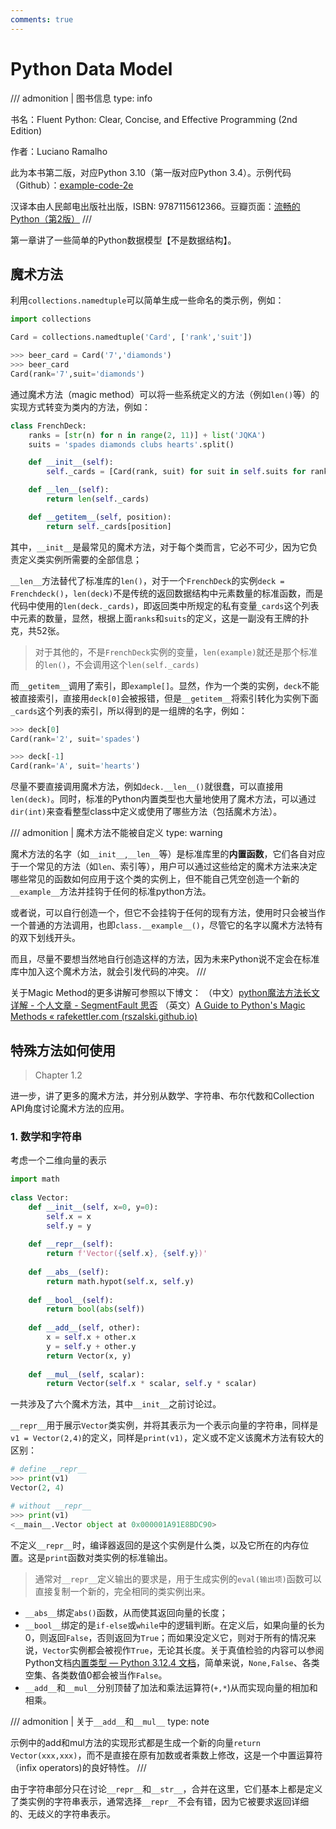```yaml
---
comments: true
---
```


# Python Data Model

/// admonition | 图书信息
        type: info

书名：Fluent Python: Clear, Concise, and Effective Programming (2nd Edition)

作者：Luciano Ramalho

此为本书第二版，对应Python 3.10（第一版对应Python 3.4）。示例代码（Github）：[example-code-2e](https://github.com/fluentpython/example-code-2e)

汉译本由人民邮电出版社出版，ISBN: 9787115612366。豆瓣页面：[流畅的Python（第2版）](https://book.douban.com/subject/36342440/)
///

第一章讲了一些简单的Python数据模型【不是数据结构】。

## 魔术方法

利用`collections.namedtuple`可以简单生成一些命名的类示例，例如：

```python
import collections

Card = collections.namedtuple('Card', ['rank','suit'])

>>> beer_card = Card('7','diamonds')
>>> beer_card
Card(rank='7',suit='diamonds')
```

通过魔术方法（magic method）可以将一些系统定义的方法（例如`len()`等）的实现方式转变为类内的方法，例如：

```python
class FrenchDeck:
    ranks = [str(n) for n in range(2, 11)] + list('JQKA')
    suits = 'spades diamonds clubs hearts'.split()

    def __init__(self):
        self._cards = [Card(rank, suit) for suit in self.suits for rank in self.ranks]

    def __len__(self):
        return len(self._cards)

    def __getitem__(self, position):
        return self._cards[position]
```

其中，`__init__`是最常见的魔术方法，对于每个类而言，它必不可少，因为它负责定义类实例所需要的全部信息；

`__len__`方法替代了标准库的`len()`，对于一个`FrenchDeck`的实例`deck = Frenchdeck()`，`len(deck)`不是传统的返回数据结构中元素数量的标准函数，而是代码中使用的`len(deck._cards)`，即返回类中所规定的私有变量`_cards`这个列表中元素的数量，显然，根据上面`ranks`和`suits`的定义，这是一副没有王牌的扑克，共52张。

> 对于其他的，不是`FrenchDeck`实例的变量，`len(example)`就还是那个标准的`len()`，不会调用这个`len(self._cards)`

而`__getitem__`调用了索引，即`example[]`。显然，作为一个类的实例，`deck`不能被直接索引，直接用`deck[0]`会被报错，但是`__getitem__`将索引转化为实例下面`_cards`这个列表的索引，所以得到的是一组牌的名字，例如：

```python
>>> deck[0]
Card(rank='2', suit='spades')

>>> deck[-1]
Card(rank='A', suit='hearts')
```

尽量不要直接调用魔术方法，例如`deck.__len__()`就很蠢，可以直接用`len(deck)`。同时，标准的Python内置类型也大量地使用了魔术方法，可以通过`dir(int)`来查看整型class中定义或使用了哪些方法（包括魔术方法）。

/// admonition | 魔术方法不能被自定义
        type: warning

魔术方法的名字（如`__init__`,`__len__`等）是标准库里的**内置函数**，它们各自对应于一个常见的方法（如`len`、索引等），用户可以通过这些给定的魔术方法来决定哪些常见的函数如何应用于这个类的实例上，但不能自己凭空创造一个新的`__example__`方法并挂钩于任何的标准python方法。

或者说，可以自行创造一个，但它不会挂钩于任何的现有方法，使用时只会被当作一个普通的方法调用，也即`class.__example__()`，尽管它的名字以魔术方法特有的双下划线开头。

而且，尽量不要想当然地自行创造这样的方法，因为未来Python说不定会在标准库中加入这个魔术方法，就会引发代码的冲突。
///

关于Magic Method的更多讲解可参照以下博文：
（中文）[python魔法方法长文详解 - 个人文章 - SegmentFault 思否](https://segmentfault.com/a/1190000040286979)
（英文）[A Guide to Python's Magic Methods « rafekettler.com (rszalski.github.io)](https://rszalski.github.io/magicmethods/)

## 特殊方法如何使用

> Chapter 1.2

进一步，讲了更多的魔术方法，并分别从数学、字符串、布尔代数和Collection API角度讨论魔术方法的应用。

### 1. 数学和字符串

考虑一个二维向量的表示

```python
import math  
  
class Vector:  
    def __init__(self, x=0, y=0):  
        self.x = x  
        self.y = y  
        
    def __repr__(self):  
        return f'Vector({self.x}, {self.y})'  
          
    def __abs__(self):  
        return math.hypot(self.x, self.y)  
        
    def __bool__(self):  
        return bool(abs(self))  
        
    def __add__(self, other):  
        x = self.x + other.x  
        y = self.y + other.y  
        return Vector(x, y)  
        
    def __mul__(self, scalar):  
        return Vector(self.x * scalar, self.y * scalar)
```

一共涉及了六个魔术方法，其中`__init__`之前讨论过。

`__repr__`用于展示`Vector`类实例，并将其表示为一个表示向量的字符串，同样是`v1 = Vector(2,4)`的定义，同样是`print(v1)`，定义或不定义该魔术方法有较大的区别：

```python
# define __repr__
>>> print(v1)
Vector(2, 4)

# without __repr__
>>> print(v1)
<__main__.Vector object at 0x000001A91E8BDC90>
```

不定义`__repr__`时，编译器返回的是这个实例是什么类，以及它所在的内存位置。这是`print`函数对类实例的标准输出。

> 通常对`__repr__`定义输出的要求是，用于生成实例的`eval(输出项)`函数可以直接复制一个新的，完全相同的类实例出来。

- `__abs__`绑定`abs()`函数，从而使其返回向量的长度；
- `__bool__`绑定的是`if-else`或`while`中的逻辑判断。在定义后，如果向量的长为0，则返回`False`，否则返回为`True`；而如果没定义它，则对于所有的情况来说，`Vector`实例都会被视作`True`，无论其长度。关于真值检验的内容可以参阅Python文档[内置类型 — Python 3.12.4 文档](https://docs.python.org/zh-cn/3/library/stdtypes.html#truth)，简单来说，`None,False`、各类空集、各类数值0都会被当作`False`。
- `__add__`和`__mul__`分别顶替了加法和乘法运算符(`+,*`)从而实现向量的相加和相乘。

/// admonition | 关于`__add__`和`__mul__`
        type: note

示例中的add和mul方法的实现形式都是生成一个新的向量`return Vector(xxx,xxx)`，而不是直接在原有加数或者乘数上修改，这是一个中置运算符（infix operators)的良好特性。
///

由于字符串部分只在讨论`__repr__`和`__str__`，合并在这里，它们基本上都是定义了类实例的字符串表示，通常选择`__repr__`不会有错，因为它被要求返回详细的、无歧义的字符串表示。
